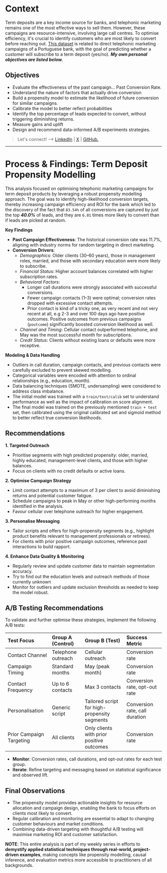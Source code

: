 # Context
Term deposits are a key income source for banks, and telephonic marketing remains one of the most effective ways to sell them. However, these campaigns are resource-intensive, involving large call centres. To optimise efficiency, it's crucial to identify customers who are most likely to convert before reaching out. [This dataset](https://www.kaggle.com/datasets/prakharrathi25/banking-dataset-marketing-targets/data) is related to direct telephonic marketing campaigns of a Portuguese bank, with the goal of predicting whether a customer will subscribe to a term deposit (yes/no). ***My own personal objectives are listed below.***

## Objectives
- Evaluate the effectiveness of the past campaign... Past Conversion Rate.
- Understand the nature of factors that actually drive conversion
- Build a propensity model to estimate the likelihood of future conversion for similar campaigns.
- Calibrate the model to better reflect probabilities
- Identify the top percentage of leads expected to convert, without triggering diminishing returns.
- Measure gains and uplift
- Design and recommend data-informed A/B experiments strategies.

> Let's connect! --> [LinkedIn](https://www.linkedin.com/in/einstein-ebereonwu/) | [X](https://x.com/einsteinmuna) | [GitHub.](https://github.com/munas-git)

---

# Process & Findings: Term Deposit Propensity Modelling

This analysis focused on optimising telephonic marketing campaigns for term deposit products by leveraging a robust propensity modelling approach. The goal was to identify high-likelihood conversion targets, thereby increasing campaign efficiency and ROI for the bank which led to the discovery of the fact that `83.54%` of all conversions are captured by just the top ***40.0%*** of leads, and they are `6.01` times more likely to convert than if leads are picked at random.

**Key Findings**

- **Past Campaign Effectiveness**: The historical conversion rate was 11.7%, aligning with industry norms for random targeting in direct marketing.
- **Conversion Drivers**:
    - *Demographics*: Older clients (30–60 years), those in management roles, married, and those with secondary education were more likely to subscribe.
    - *Financial Status*: Higher account balances correlated with higher subscription rates.
    - *Behavioral Factors*:
        - Longer call durations were strongly associated with successful conversions.
        - Fewer campaign contacts (1–3) were optimal; conversion rates dropped with excessive contact attempts.
        - Prior contact is kind of a tricky one, as very recent and not very recent at all, e.g 2-3 and over 100 days ago have positive outcomes. Positive outcomes from previous campaigns (`poutcome`) significantly boosted conversion likelihood as well.
    - *Channel and Timing*: Cellular contact outperformed telephone, and May was the most successful month for subscriptions.
    - *Credit Status*: Clients without existing loans or defaults were more receptive.

**Modeling \& Data Handling**

- Outliers in call duration, campaign contacts, and previous contacts were carefully excluded to prevent skewed modelling.
- Categorical variables were encoded with attention to ordinal relationships (e.g., education, month).
- Data balancing techniques (SMOTE, undersampling) were considered to address class imbalance.
- The initial model was trained with a `train/test/calib` set to understand performance as well as the impact of calibration on score alignment.
- The final model was trained on the previously mentioned `train + test` set, then calibrated using the original calibrated set and sigmoid method to better reflect true conversion likelihoods.


## Recommendations

**1. Targeted Outreach**

- Prioritise segments with high predicted propensity: older, married, highly educated, management-level clients, and those with higher balances.
- Focus on clients with no credit defaults or active loans.

**2. Optimise Campaign Strategy**

- Limit contact attempts to a maximum of 3 per client to avoid diminishing returns and potential customer fatigue.
- Schedule campaigns to peak in May or other high-performing months identified in the analysis.
- Favour cellular over telephone outreach for higher engagement.

**3. Personalise Messaging**

- Tailor scripts and offers for high-propensity segments (e.g., highlight product benefits relevant to management professionals or retirees).
- For clients with prior positive campaign outcomes, reference past interactions to build rapport.

**4. Enhance Data Quality \& Monitoring**

- Regularly review and update customer data to maintain segmentation accuracy.
- Try to find out the education levels and outreach methods of those currently unknown
- Monitor for outliers and update exclusion thresholds as needed to keep the model robust.


## A/B Testing Recommendations

To validate and further optimise these strategies, implement the following A/B tests:


| Test Focus | Group A (Control) | Group B (Test) | Success Metric |
| :-- | :-- | :-- | :-- |
| Contact Channel | Telephone outreach | Cellular outreach | Conversion rate |
| Campaign Timing | Standard months | May (peak month) | Conversion rate |
| Contact Frequency | Up to 6 contacts | Max 3 contacts | Conversion rate, opt-out rate |
| Personalisation | Generic script | Tailored script for high-propensity segments | Conversion rate, call duration |
| Prior Campaign Targeting | All clients | Only clients with prior positive outcomes | Conversion rate |

- **Monitor**: Conversion rates, call durations, and opt-out rates for each test group.
- **Iterate**: Refine targeting and messaging based on statistical significance and observed lift.


## Final Observations

- The propensity model provides actionable insights for resource allocation and campaign design, enabling the bank to focus efforts on clients most likely to convert.
- Regular calibration and monitoring are essential to adapt to changing customer behaviours and market conditions.
- Combining data-driven targeting with thoughtful A/B testing will maximise marketing ROI and customer satisfaction.

**NOTE**: This entire analysis is part of my weekly series in efforts to **demystify applied statistical techniques through real-world, project-driven examples**, making concepts like propensity modelling, causal inference, and evaluation metrics more accessible to practitioners of all backgrounds.
